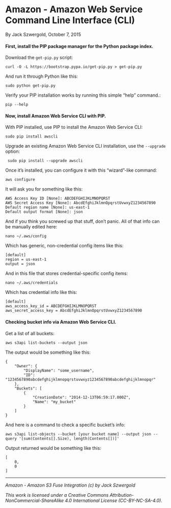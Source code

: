 # Amazon - Amazon Web Service Command Line Interface (CLI)

By Jack Szwergold, October 7, 2015

#### First, install the PIP package manager for the Python package index.

Download the `get-pip.py` script:

	curl -O -L https://bootstrap.pypa.io/get-pip.py > get-pip.py

And run it through Python like this:

	sudo python get-pip.py

Verify your PIP installation works by running this simple “help” command.:

    pip --help

#### Now, install Amazon Web Service CLI with PIP.

With PIP installed, use PIP to install the Amazon Web Service CLI:

    sudo pip install awscli

Upgrade an existing Amazon Web Service CLI installation, use the `--upgrade` option:

     sudo pip install --upgrade awscli

Once it’s installed, you can configure it with this “wizard”-like command:

    aws configure

It will ask you for something like this:

	AWS Access Key ID [None]: ABCDEFGHIJKLMNOPQRST
	AWS Secret Access Key [None]: AbcdEfghiJklmnOpqrstUvwxyZ1234567890
	Default region name [None]: us-east-1
	Default output format [None]: json

And if you think you screwed up that stuff, don’t panic. All of that info can be manually edited here:

    nano ~/.aws/config

Which has generic, non-credential config items like this:

	[default]
	region = us-east-1
	output = json

And in this file that stores credential-specific config items:

    nano ~/.aws/credentials

Which has credential info like this:

	[default]
	aws_access_key_id = ABCDEFGHIJKLMNOPQRST
	aws_secret_access_key = AbcdEfghiJklmnOpqrstUvwxyZ1234567890

#### Checking bucket info via Amazon Web Service CLI.

Get a list of all buckets:

    aws s3api list-buckets --output json

The output would be something like this:

	{
	    "Owner": {
	        "DisplayName": "some_username",
	        "ID": "1234567890abcdefghijklmnopqrstuvwxyz1234567890abcdefghijklmnopqr"
	    },
	    "Buckets": [
	        {
	            "CreationDate": "2014-12-13T06:59:17.000Z",
	            "Name": "my_bucket"
	        }
	    ]
	}

And here is a command to check a specific bucket’s info:

    aws s3api list-objects --bucket [your bucket name] --output json --query '[sum(Contents[].Size), length(Contents[])]'

Output returned would be something like this:

	[
	    0,
	    0
	]

***

*Amazon - Amazon S3 Fuse Integration (c) by Jack Szwergold*

*This work is licensed under a Creative Commons Attribution-NonCommercial-ShareAlike 4.0 International License (CC-BY-NC-SA-4.0).*